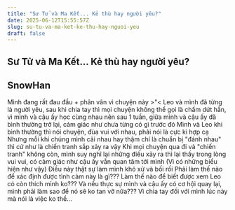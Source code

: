 ```yaml
---
title: "Sư Tử và Ma Kết... Kẻ thù hay người yêu?"
date: 2025-06-12T15:55:57Z
slug: su-tu-va-ma-ket-ke-thu-hay-nguoi-yeu
draft: false
---
```


## Sư Tử và Ma Kết... Kẻ thù hay người yêu?

## SnowHan

Mình đang rất đau đầu + phân vân vì chuyện này >"<
Leo và mình đã từng là người yêu, sau khi chia tay thì mọi chuyện không thể gọi là chấm dứt hẳn, vì mình và cậu ấy học cùng nhau nên sau 1 tuần, giữa mình và cậu ấy đã bình thường trở lại, cảm giác như chưa từng có gì trước đó
Mình và Leo khi bình thường thì nói chuyện, đùa vui với nhau, phải nói là cực kì hợp cạ  Nhưng mỗi khi chúng mình cãi nhau hay thậm chí là chuẩn bị "đánh nhau"  thì cứ như là chiến tranh sắp xảy ra vậy 
Khi mọi chuyện qua đi và "chiến tranh" không còn, mình suy nghĩ lại những điều xảy ra thì lại thấy trong lòng vui vui, có cảm giác như cậu ấy vẫn quan tâm tới mình  (Vì có những biểu hiện như vậy)
Điều này thật sự làm mình khó xử và bối rối  Phải làm thế nào để xác định được tình cảm này là gì??? Làm thế nào để biết được xem Leo có còn thích mình ko??? Và nếu thực sự mình và cậu ấy có cơ hội quay lại, mình phải làm sao để nó sẽ ko tan vỡ nữa??? Vì chia tay đối với mình lúc này mà nói là việc ko thể...